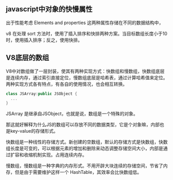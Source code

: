 ## javascript中对象的快慢属性 
出于性能考虑
Elements and properties   这两种属性存储在不同的数据结构中， 


v8 在处理 sort 方法时，使用了插入排序和快排两种方案。当目标数组长度小于10时，使用插入排序；反之，使用快排。
## V8底层的数组 

V8中对数组做了一层封装，使其有两种实现方式：快数组和慢数组，快数组底层是连续内存，通过索引直接定位，慢数组底层是哈希表，通过计算哈希值来定位。两种实现方式各有特点，有各自的使用情况，也会相互转换。
```c++
class JSArray:public JSObject {
  ...
}
```  
JSArray 是继承自JSObject，也就是说，数组是一个特殊的对象。

那这就好解释为什么JS的数组可以存放不同的数据类型，它是个对象嘛，内部也是key-value的存储形式。

快数组是一种线性的存储方式。新创建的空数组，默认的存储方式是快数组，快数组长度是可变的，可以根据元素的增加和删除来动态调整存储空间大小，内部是通过扩容和收缩机制实现。占用连续内存。

慢数组，慢数组是一种字典的内存形式。不用开辟大块连续的存储空间，节省了内存，但是由于需要维护这样一个 HashTable，其效率会比快数组低。